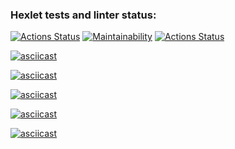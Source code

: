 ### Hexlet tests and linter status:
[![Actions Status](https://github.com/de-euforie/frontend-project-lvl1/workflows/hexlet-check/badge.svg)](https://github.com/de-euforie/frontend-project-lvl1/actions) [![Maintainability](https://api.codeclimate.com/v1/badges/a99a88d28ad37a79dbf6/maintainability)](https://codeclimate.com/github/codeclimate/codeclimate/maintainability) [![Actions Status](https://github.com/de-euforie/frontend-project-lvl1/workflows/eslint-check/badge.svg)](https://github.com/de-euforie/frontend-project-lvl1/actions)

[![asciicast](https://asciinema.org/a/IXC5L8TQiOMcCGdeK91NDsgAn.svg)](https://asciinema.org/a/IXC5L8TQiOMcCGdeK91NDsgAn)

[![asciicast](https://asciinema.org/a/nUQZNfbm01UOq6auk6I4r5T3A.svg)](https://asciinema.org/a/nUQZNfbm01UOq6auk6I4r5T3A)

[![asciicast](https://asciinema.org/a/z1OXcuW9wRVSso4DKsTjSheuq.svg)](https://asciinema.org/a/z1OXcuW9wRVSso4DKsTjSheuq)

[![asciicast](https://asciinema.org/a/P2yucjnqNbw0c4E4zFU39qoC6.svg)](https://asciinema.org/a/P2yucjnqNbw0c4E4zFU39qoC6)

[![asciicast](https://asciinema.org/a/Pr9LaCp0sl19v6zvQQWIslPid.svg)](https://asciinema.org/a/Pr9LaCp0sl19v6zvQQWIslPid)
